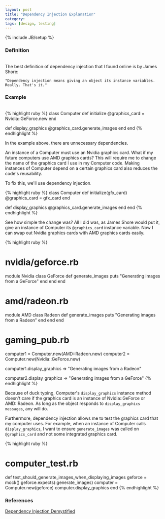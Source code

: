 ```yaml
---
layout: post
title: "Dependency Injection Explanation"
category: 
tags: [design, testing]
---
```

{% include JB/setup %}

### Definition
<br />
The best definition of dependency injection that I found online is by James Shore:

    "Dependency injection means giving an object its instance variables. Really. That's it."

### Example
<br />
{% highlight ruby %}
class Computer
  def initialize
    @graphics_card = Nvidia::GeForce.new
  end

  def display_graphics
    @graphics_card.generate_images
  end
end
{% endhighlight %}

In the example above, there are unnecessary dependencies.

An instance of a Computer must use an Nvidia graphics card. What if my future computers
use AMD graphics cards? This will require me to change the name of the graphics card
I use in my Computer code. Making instances of Computer depend on a certain graphics card
also reduces the code's reusability.

To fix this, we'll use dependency injection.

{% highlight ruby %}
class Computer
  def initialize(gfx_card)
    @graphics_card = gfx_card
  end

  def display_graphics
    @graphics_card.generate_images
  end
end
{% endhighlight %}

See how simple the change was? All I did was, as James Shore would put it, give an instance
of Computer its `@graphics_card` instance variable. Now I can swap out Nvidia graphics
cards with AMD graphics cards easily.

{% highlight ruby %}
# nvidia/geforce.rb
module Nvidia
  class GeForce
    def generate_images
      puts "Generating images from a GeForce"
    end
  end
end

# amd/radeon.rb
module AMD
  class Radeon
    def generate_images
      puts "Generating images from a Radeon"
    end
  end
end

# gaming_pub.rb
computer1 = Computer.new(AMD::Radeon.new)
computer2 = Computer.new(Nvidia::GeForce.new)

computer1.display_graphics
=> "Generating images from a Radeon"

computer2.display_graphics
=> "Generating images from a GeForce"
{% endhighlight %}

Because of duck typing, Computer's `display_graphics` instance method doesn't care if
the graphics card is an instance of Nvidia::GeForce or AMD::Radeon. As long as the object
responds to `display_graphics messages`, any will do.

Furthermore, dependency injection allows me to test the graphics card that my computer uses.
For example, when an instance of Computer calls `display_graphics`, I want to ensure `generate_images` was
called on `@graphics_card` and not some integrated graphics card.

{% highlight ruby %}
# computer_test.rb

def test_should_generate_images_when_displaying_images
  geforce = mock()
  geforce.expects(:generate_images)
  computer = Computer.new(geforce)
  computer.display_graphics
end
{% endhighlight %}

### References
[Dependency Injection Demystified](http://www.jamesshore.com/Blog/Dependency-Injection-Demystified.html)